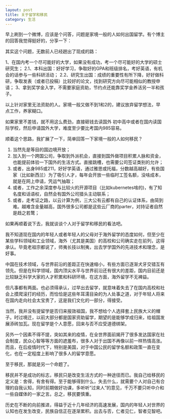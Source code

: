 ```yaml
---
layout: post
title: 关于留学和移民
category: 生活
---
```


早上刷到一个微博，应该是个问答，问题是家境一般的人如何出国留学。有个博主的回答我觉得挺好的，分享一下：

其实这个问题，无数前人已经趟出了现成的路：

1、在国内考一个尽可能好的大学，如果没有成功，考一个尽可能好的大学的硕士研究生；
2.1、本科出国：好好学习，争取好的GPA和班级排名，考好英语，有机会的话参与一些科研活动；
2.2、研究生出国：成绩的重要性有所下降，好好做科研，争取发表（或者已投稿）比较好的论文，找到研究方向尽可能相似的教授申请；
3、拿到奖学金入学，不需要家庭资助，节约点还能靠奖学金养活另一半和孩子。

以上针对家里无法资助的人。家境一般又做不到1和2的，建议放弃留学想法，早点工作，养家糊口。

如果家里不差钱，就不用这么费劲，直接砸钱去读国外 初中高中或者在国内读国际学校，然后申请国外大学，难度至少要比考国内985容易。

顺着这个思路，我扩展了一下，简单回答一下家境一般的人如何移民？

1. 当然先是等目的国边境开放；
2. 加入到一个跨国公司，争取到外派机会，直接到国外做项目积累人脉和资金，也能提前体验一下国外的生活方式。直接跳槽，也需要公司签证类别的允许；
3. 或者，出身985或211，好好学英语，通过雅思或托福，分数越高越好，有些国家（比如新西兰）为了吸引人才，每年会开放一些临时工签名额，没啥成本，就是在网上申请，凭运气抽取；
4. 或者，工作之余深度参与比较火的开源项目（比如kubernetes啥的)，有了知名度和话语权，自然会有国外公司猎头主动联系；
5. 或者，走考证之路，以云计算为例，三大公有云都有自己的认证体系，由简到难。越难含金量越高，国外很多公司都是这些云厂商的parter，对持证者自然是趋之若鹜；

如果再顺着说下去，我就谈谈个人对于留学和移民的看法吧。

我不知道现在国内的年轻人或者年轻人的父母对于海外留学的态度如何，但至少在某些学科领域和工业领域，海外（尤其是美国）的高校和公司确实走在前列，这得承认。毕竟老祖宗都说了，师夷长技以制夷，出去学学国外的先进技术和理念，是好事。

中国在技术领域，与世界前沿的差距正在快速缩小，有些方面已逐渐犬牙交错互有领先。但是在科学领域，国内顶尖水平与世界前沿还有很大的差距，国内目前还是比较缺乏科学大家的人才积累和科研环境，在这方面，海外留学不无裨益。

但凡事都有两面。也必须得承认，过早出去留学，就意味着失去了在国内高校和社会上摸爬滚打的经历，而恰恰是这些年耳濡目染的为人处事之道，对于年轻人将来在国内走向社会太宝贵了，这是我们文化的一部分，得接受。

当然，我并没有提留学是否归来报效祖国，我不想给个人选择套上民族大义的帽子。时过境迁，以前大部分都是国家资助留学，期望的是能够学成归来，给祖国发展添砖加瓦。现在留学是个人意愿，回来与否不应受道德绑架。

另外一个因素不得不提，突如其来的疫情，在全世界面前揭开了很多发达国家在社会制度，民众心智等等方面的遮羞布，很多人对于出国不再像以前一样热情高涨。而且，在后疫情时代下，特别是美国，对于中国公民的留学名额和政策一直在变化，也在一定程度上影响了很多人的留学意愿。

至于移民，那就是另一个命题了。

移民并不是成功的标志，移民只是改变生活方式的一种途径而已。我自己给移民的定义是：舍得，有舍有得。至于能够得到什么，失去什么，就需要个人对自己有合理的自我认知，同时前期做好功课，多听听“过来人”的意见，千万不要只听中介和一些自媒体的一家之言。总之，移民要慎重。

历史在不断的向前推进，得益于近十几年经济的高速发展，国内的年轻人对世界的认知也在发生改变，民族自信正在逐渐累积。出去与否，仁者见仁，智者见智吧。

